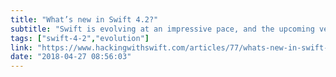```yaml
---
title: "What’s new in Swift 4.2?"
subtitle: "Swift is evolving at an impressive pace, and the upcoming version, Swift 4.2, brings with it some great improvements. In this post, Paul Hudson describes some of these improvements, including derived enum cases and dynamic member lookup."
tags: ["swift-4-2","evolution"]
link: "https://www.hackingwithswift.com/articles/77/whats-new-in-swift-4-2"
date: "2018-04-27 08:56:03"
---
```

